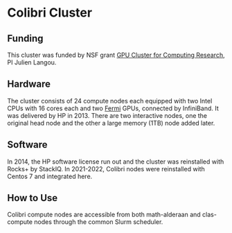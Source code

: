 # Colibri Cluster

## Funding
This cluster was funded by NSF grant [GPU Cluster for Computing Research](http://www.nsf.gov/awardsearch/showAward.do?AwardNumber=0958354), PI Julien Langou.
## Hardware
The cluster consists of 24 compute nodes each equipped with two Intel CPUs with 16 cores each and two [Fermi](http://www.nvidia.com/object/fermi_architecture.html) GPUs, connected by InfiniBand. It was delivered by HP in 2013. There are two interactive nodes, one the original head node and the other a large memory (1TB) node added later.
## Software
In 2014, the HP software license run out and the cluster was reinstalled with Rocks+ by StackIQ. In 2021-2022, Colibri nodes were reinstalled with Centos 7 and integrated here. 
## How to Use
Colibri compute nodes are accessible from both math-alderaan and clas-compute nodes through the common Slurm scheduler.


